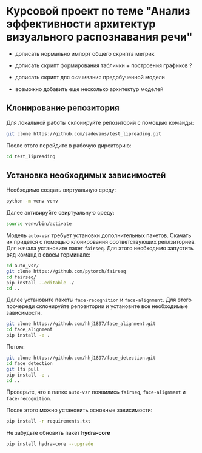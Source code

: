 # Курсовой проект по теме "Анализ эффективности архитектур визуального распознавания речи"

- дописать нормально импорт общего скрипта метрик
- дописать скрипт формирования таблички + построения графиков ?
- дописать скрипт для скачивания предобученной модели

- возможно добавить еще несколько архитектур моделей
## Клонирование репозитория
Для локальной работы склонируйте репозиторий с помощью команды:
```bash
git clone https://github.com/sadevans/test_lipreading.git
```

После этого перейдите в рабочую директорию:
```bash
cd test_lipreading
```

## Установка необходимых зависимостей
Необходимо создать виртуальную среду:

```bash
python -m venv venv
```

Далее активируйте свиртуальную среду:
```bash
source venv/bin/activate
```

Модель `auto-vsr` требует установки дополнительных пакетов. Скачать их придется с помощью клонирования соответствующих реплзиториев.
Для начала установите пакет `fairseq`. Для этого необходимо запустить ряд команд в своем терминале:
```bash
cd auto_vsr/
git clone https://github.com/pytorch/fairseq
cd fairseq/
pip install --editable ./
cd ..
```

Далее установите пакеты `face-recognition` и `face-alignment`.
Для этого поочереди склонируйте репозитории и установите все необходимые зависимости.
```bash
git clone https://github.com/hhj1897/face_alignment.git
cd face_alignment
pip install -e .
```
Потом:
```bash
git clone https://github.com/hhj1897/face_detection.git
cd face_detection
git lfs pull
pip install -e .
cd ..
```
Проверьте, что в папке `auto-vsr` появились `fairseq`, `face-alignment` и `face-recognition`.

После этого можно установить основные зависимости:
```bash
pip install -r requirements.txt
```

Не забудьте обновить пакет **hydra-core**
```bash
pip install hydra-core --upgrade
```
